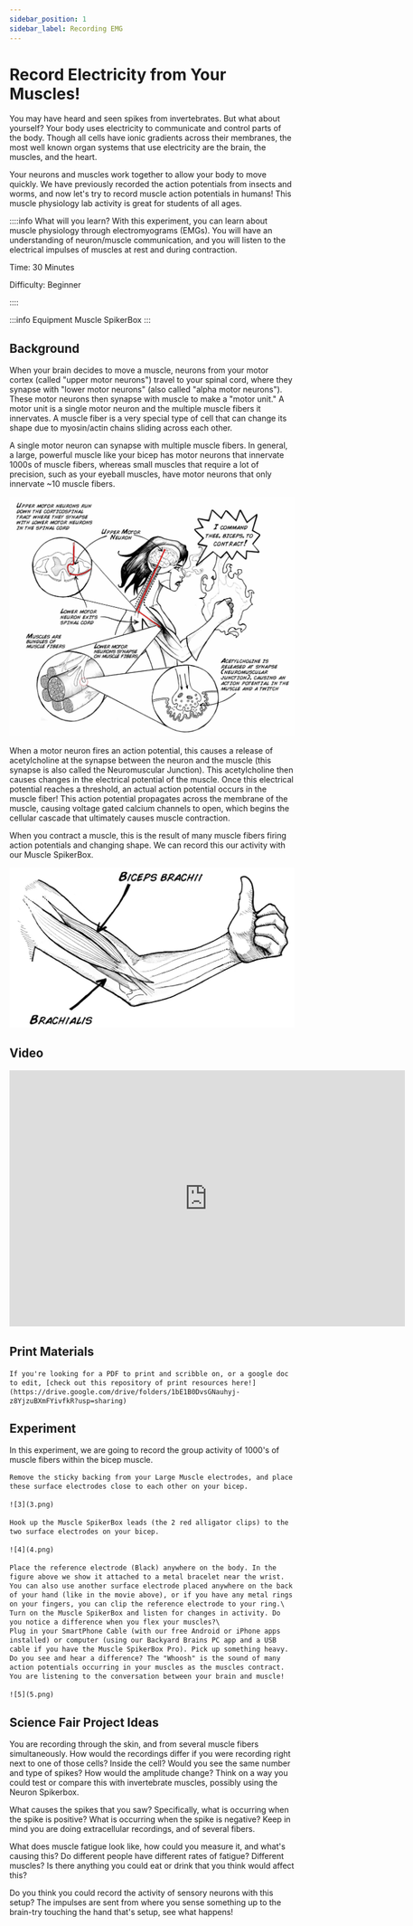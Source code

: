```yaml
---
sidebar_position: 1
sidebar_label: Recording EMG
---
```

# Record Electricity from Your Muscles! #

You may have heard and seen spikes from invertebrates. But what about yourself? Your body uses electricity to communicate and control parts of the body. Though all cells have ionic gradients across their membranes, the most well known organ systems that use electricity are the brain, the muscles, and the heart.

Your neurons and muscles work together to allow your body to move quickly. We have previously recorded the action potentials from insects and worms, and now let's try to record muscle action potentials in humans! This muscle physiology lab activity is great for students of all ages.

::::info What will you learn?
With this experiment, you can learn about muscle physiology through electromyograms (EMGs). You will have an understanding of neuron/muscle communication, and you will listen to the electrical impulses of muscles at rest and during contraction.

Time: 30 Minutes

Difficulty: Beginner

::::



:::info Equipment
Muscle SpikerBox
:::
## Background ##

When your brain decides to move a muscle, neurons from your motor cortex (called "upper motor neurons") travel to your spinal cord, where they synapse with "lower motor neurons" (also called "alpha motor neurons"). These motor neurons then synapse with muscle to make a "motor unit." A motor unit is a single motor neuron and the multiple muscle fibers it innervates. A muscle fiber is a very special type of cell that can change its shape due to myosin/actin chains sliding across each other.

A single motor neuron can synapse with multiple muscle fibers. In general, a large, powerful muscle like your bicep has motor neurons that innervate 1000s of muscle fibers, whereas small muscles that require a lot of precision, such as your eyeball muscles, have motor neurons that only innervate ~10 muscle fibers.

![1](1.jpg)

When a motor neuron fires an action potential, this causes a release of acetylcholine at the synapse between the neuron and the muscle (this synapse is also called the Neuromuscular Junction). This acetylcholine then causes changes in the electrical potential of the muscle. Once this electrical potential reaches a threshold, an actual action potential occurs in the muscle fiber! This action potential propagates across the membrane of the muscle, causing voltage gated calcium channels to open, which begins the cellular cascade that ultimately causes muscle contraction.

When you contract a muscle, this is the result of many muscle fibers firing action potentials and changing shape. We can record this our activity with our Muscle SpikerBox.

![2](2.jpg)

## Video ##
<iframe width="700" height="453" src="https://www.youtube.com/embed/K2paa6QGo_Y" title="Muscle SpikerBox Basics" frameborder="0" allow="accelerometer; autoplay; clipboard-write; encrypted-media; gyroscope; picture-in-picture; web-share" allowfullscreen></iframe>

## Print Materials ##

    If you're looking for a PDF to print and scribble on, or a google doc to edit, [check out this repository of print resources here!](https://drive.google.com/drive/folders/1bE1B0DvsGNauhyj-z8YjzuBXmFYivfkR?usp=sharing)

## Experiment ##

In this experiment, we are going to record the group activity of 1000's of muscle fibers within the bicep muscle.

    Remove the sticky backing from your Large Muscle electrodes, and place these surface electrodes close to each other on your bicep.

    ![3](3.png)

    Hook up the Muscle SpikerBox leads (the 2 red alligator clips) to the two surface electrodes on your bicep.

    ![4](4.png)

    Place the reference electrode (Black) anywhere on the body. In the figure above we show it attached to a metal bracelet near the wrist. You can also use another surface electrode placed anywhere on the back of your hand (like in the movie above), or if you have any metal rings on your fingers, you can clip the reference electrode to your ring.\
    Turn on the Muscle SpikerBox and listen for changes in activity. Do you notice a difference when you flex your muscles?\
    Plug in your SmartPhone Cable (with our free Android or iPhone apps installed) or computer (using our Backyard Brains PC app and a USB cable if you have the Muscle SpikerBox Pro). Pick up something heavy. Do you see and hear a difference? The "Whoosh" is the sound of many action potentials occurring in your muscles as the muscles contract. You are listening to the conversation between your brain and muscle!

    ![5](5.png)

## Science Fair Project Ideas ##
You are recording through the skin, and from several muscle fibers simultaneously. How would the recordings differ if you were recording right next to one of those cells? Inside the cell? Would you see the same number and type of spikes? How would the amplitude change? Think on a way you could test or compare this with invertebrate muscles, possibly using the Neuron Spikerbox.

What causes the spikes that you saw? Specifically, what is occurring when the spike is positive? What is occurring when the spike is negative? Keep in mind you are doing extracellular recordings, and of several fibers.

What does muscle fatigue look like, how could you measure it, and what's causing this? Do different people have different rates of fatigue? Different muscles? Is there anything you could eat or drink that you think would affect this?

Do you think you could record the activity of sensory neurons with this setup? The impulses are sent from where you sense something up to the brain-try touching the hand that's setup, see what happens!
